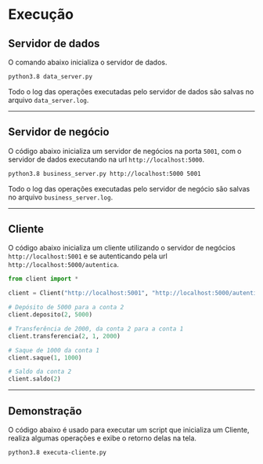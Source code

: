 # Execução

## Servidor de dados
O comando abaixo inicializa o servidor de dados.

```sh
python3.8 data_server.py
```
Todo o log das operações executadas pelo servidor de dados são salvas no arquivo `data_server.log`.

---

## Servidor de negócio
O código abaixo inicializa um servidor de negócios na porta `5001`, com o servidor de dados executando na url `http://localhost:5000`.

```sh
python3.8 business_server.py http://localhost:5000 5001
```
Todo o log das operações executadas pelo servidor de negócio são salvas no arquivo `business_server.log`.

---

## Cliente
O código abaixo inicializa um cliente utilizando o servidor de negócios `http://localhost:5001` e se autenticando pela url `http://localhost:5000/autentica`.

```python
from client import *

client = Client("http://localhost:5001", "http://localhost:5000/autentica")

# Depósito de 5000 para a conta 2
client.deposito(2, 5000)

# Transferência de 2000, da conta 2 para a conta 1
client.transferencia(2, 1, 2000)

# Saque de 1000 da conta 1
client.saque(1, 1000)

# Saldo da conta 2
client.saldo(2)
```
---

## Demonstração
O código abaixo é usado para executar um script que inicializa um Cliente, realiza algumas operações e exibe o retorno delas na tela.

```sh
python3.8 executa-cliente.py
```
